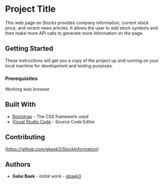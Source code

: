 # Project Title

This web page on Stocks provides company information, current stock price, and recent news articles. It allows the user to add stock symbols and then make more API calls to generate more information on the page.

## Getting Started

These instructions will get you a copy of the project up and running on your local machine for development and testing purposes.

### Prerequisites

Working web browser

## Built With

* [Bootstrap](https://getbootstrap.com/) - The CSS framework used
* [Visual Studio Code](https://code.visualstudio.com/) - Source Code Editor

## Contributing

(https://github.com/gbaek3/StockInformation)

## Authors

* **Gabe Baek** - *Initial work* - [gbaek3](https://github.com/gbaek3)

